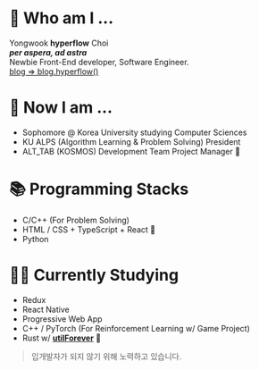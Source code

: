 # 🌱 Who am I ...
Yongwook **hyperflow** Choi  
***per aspera, ad astra***  
Newbie Front-End developer, Software Engineer.  
[blog => blog.hyperflow()](https://hyperflow.dev)  


# 🤔 Now I am ...
- Sophomore @ Korea University studying Computer Sciences
- KU ALPS (Algorithm Learning & Problem Solving) President
- ALT_TAB (KOSMOS) Development Team Project Manager 🚀

# 📚 Programming Stacks
- C/C++ (For Problem Solving)
- HTML / CSS + TypeScript + React 💖
- Python

# ✍🏼 Currently Studying
- Redux
- React Native
- Progressive Web App
- C++ / PyTorch (For Reinforcement Learning w/ Game Project)
- Rust w/ **[utilForever](https://github.com/utilForever)** 💖

> 입개발자가 되지 않기 위해 노력하고 있습니다.
